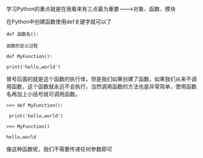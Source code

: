 学习Python的重点就是在我看来有三点最为重要---&gt;对象、函数、模块

在Python中创建函数使用def关键字就可以了

`def 函数名():`

`函数的定义过程`

`def MyFunction():`

`print('hello,world')`

冒号后面的就是这个函数的执行体，但是我们如果创建了函数，如果我们从来不调用函数，这个函数就永远不会执行，当然调用函数的方法也是非常简单，使用函数名再加上小括号就可调用函数。

`>>> def MyFunction():`

` print('hello,world')`

`>>> MyFunction()`

`hello,world`

像这种函数呢，我们不需要传递任何参数即可

